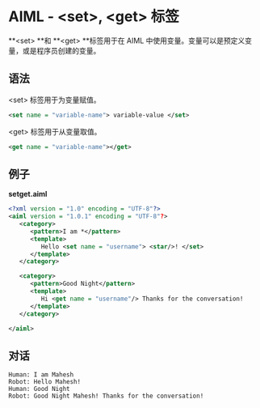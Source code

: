 # AIML - &lt;set&gt;, &lt;get&gt; 标签

**&lt;set&gt; **和 **&lt;get&gt; **标签用于在 AIML 中使用变量。变量可以是预定义变量，或是程序员创建的变量。

## 语法

&lt;set&gt; 标签用于为变量赋值。

```xml
<set name = "variable-name"> variable-value </set>
```

&lt;get&gt; 标签用于从变量取值。

```xml
<get name = "variable-name"></get>
```

## 例子

**setget.aiml**

```xml
<?xml version = "1.0" encoding = "UTF-8"?>
<aiml version = "1.0.1" encoding = "UTF-8"?>
   <category>
      <pattern>I am *</pattern>
      <template>
         Hello <set name = "username"> <star/>! </set>
      </template>  
   </category>  

   <category>
      <pattern>Good Night</pattern>
      <template>
         Hi <get name = "username"/> Thanks for the conversation!
      </template>  
   </category>  

</aiml>
```

## 对话

```
Human: I am Mahesh
Robot: Hello Mahesh!
Human: Good Night
Robot: Good Night Mahesh! Thanks for the conversation!
```